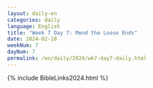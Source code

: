 ```yaml
---
layout: daily-en
categories: daily
language: English
title: "Week 7 Day 7: Mend the Loose Ends"
date: 2024-02-18
weekNum: 7
dayNum: 7
permalink: /en/daily/2024/wk7-day7-daily.html
---
```



{% include BibleLinks2024.html %}

